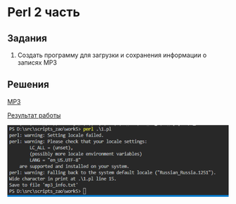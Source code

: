 # Perl 2 часть

## Задания

1. Создать программу для загрузки и сохранения информации о записях MP3

## Решения

[MP3](1.pl)

[Результат работы](mp3_info.txt)

![](result-1.png)